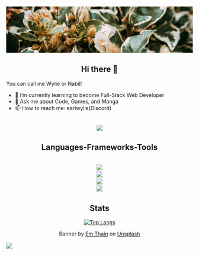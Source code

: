 

![earlwyl banner](./img/banner.png)






<div align=center>
<h2 align="center"> Hi there 👋 </h2>
</div>
You can call me Wylie or Nabil!

- 🌱 I’m currently learning to become Full-Stack Web Developer
- 💬 Ask me about Code, Games, and Manga
- 📫 How to reach me: earlwylie(Discord)

<br/>
<div align="center"> 
  <a href="https://x.com/earlcodes">
     <img src="https://img.shields.io/badge/X-000000?style=for-the-badge&logo=x&logoColor=white"/> 
  </a>
</div>

<h2 align="center"> Languages-Frameworks-Tools </h2>
<br/>
<div align="center">
    <img src="https://skillicons.dev/icons?i=vscode,github,figma,git,postman" /><br>
    <img src="https://skillicons.dev/icons?i=html,css,javascript,php,python,go" /><br>
    <img src="https://skillicons.dev/icons?i=tailwind,bootstrap,nodejs,express,react,nextjs,laravel" /><br>
    <img src="https://skillicons.dev/icons?i=mysql,mongodb" /><br>
</div>

<h2 align="center"> Stats </h2>
<div align=center>
  
[![Top Langs](https://github-readme-stats-inky-five-57.vercel.app//api/top-langs/?username=earlwyl&layout=compact&theme=radical)](https://github.com/earlwyl/github-readme-stats)

</div>

<p align="center">
Banner by <a href="https://unsplash.com/@thainos?utm_content=creditCopyText&utm_medium=referral&utm_source=unsplash">Em Thain</a> on <a href="https://unsplash.com/photos/a-close-up-of-a-bush-with-leaves-and-flowers-SnoUxdmw7cY?utm_content=creditCopyText&utm_medium=referral&utm_source=unsplash">Unsplash</a>
</p>
<div>
<img align="center" src="https://visitor-badge.laobi.icu/badge?page_id=earlwyl.earlwyl" />
</div>
  

